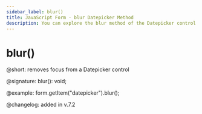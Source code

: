 ```yaml
---
sidebar_label: blur()
title: JavaScript Form - blur Datepicker Method 
description: You can explore the blur method of the Datepicker control of Form in the documentation of the DHTMLX JavaScript UI library. Browse developer guides and API reference, try out code examples and live demos, and download a free 30-day evaluation version of DHTMLX Suite.
---
```


# blur()

@short: removes focus from a Datepicker control

@signature: blur(): void;

@example: form.getItem("datepicker").blur();

@changelog: added in v.7.2